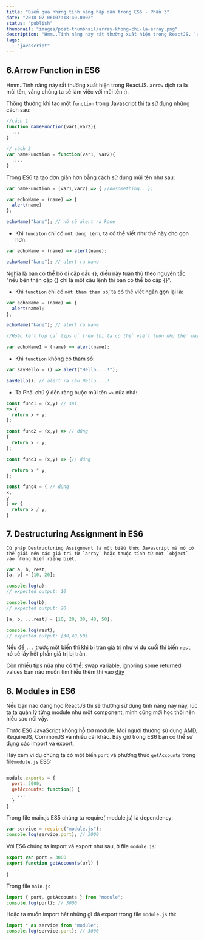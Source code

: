```yaml
---
title: "Điểm qua những tính năng hấp dẫn trong ES6 - Phần 3"
date: "2018-07-06T07:18:40.000Z"
status: "publish"
thumbnail: "images/post-thumbnail/array-khong-chi-la-array.png"
description: "Hmm..Tính năng này rất thường xuất hiện trong ReactJS. `arrow` dịch ra là mũi tên, vâng chúng ta sẽ làm việc với mũi tên :)."
tags:
  - "javascript"
---
```


## 6.Arrow Function in ES6

Hmm..Tính năng này rất thường xuất hiện trong ReactJS. `arrow` dịch ra là mũi tên, vâng chúng ta sẽ làm việc với mũi tên :).

Thông thường khi tạo một `function` trong Javascript thì ta sử dụng những cách sau:

```javascript
//cách 1
function nameFunction(var1,var2){
  ...
}

// cách 2
var nameFunction = function(var1, var2){
  ....
}
```

Trong ES6 ta tạo đơn giản hơn bằng cách sử dụng mũi tên như sau:

```javascript
var nameFunction = (var1,var2) => { //dosomething...};

var echoName = (name) => {
  alert(name)
};

echoName("kane"); // nó sẽ alert ra kane

```

- Khi `funciton` chỉ có `một dòng lệnh`, ta có thể viết như thế này cho gọn hơn.

```javascript
var echoName = (name) => alert(name);

echoName("kane"); // alert ra kane
```

Nghĩa là bạn có thể bỏ đi cặp dấu {}, điều này tuân thủ theo nguyên tắc "nếu bên thân cặp {} chỉ là một câu lệnh thì bạn có thể bỏ cặp {}".

- Khi `function` chỉ có `một tham tham số`, ta có thể viết ngắn gọn lại là:

```javascript
var echoName = (name) => {
  alert(name);
};

echoName("kane"); // alert ra kane

//Hoặc kết hợp cả tips ở trên thì ta có thể viết luôn như thế này

var echoName1 = (name) => alert(name);
```

- Khi `function` không có tham số:

```javascript
var sayHello = () => alert("Hello....!");

sayHello(); // alert ra câu Hello....!
```

- Ta Phải chú ý đến ràng buộc mũi tên `=>` nữa nhá:

```javascript
const func1 = (x,y) // sai
=> {
  return x + y;
};

const func2 = (x,y) => // đúng
{
  return x - y;
};

const func3 = (x,y) => {// đúng

  return x * y;
};

const func4 = ( // đúng
x,
y
) => {
  return x / y;
}
```

## 7. Destructuring Assignment in ES6

```
Cú pháp Destructuring Assignment là một biểu thức Javascript mà nó có thể giải nén các giá trị từ `array` hoặc thuộc tính từ một `object` vào những biến riêng biệt.
```

```javascript
var a, b, rest;
[a, b] = [10, 20];

console.log(a);
// expected output: 10

console.log(b);
// expected output: 20

[a, b, ...rest] = [10, 20, 30, 40, 50];

console.log(rest);
// expected output: [30,40,50]
```

Nếu để `...` trước một biến thì khi bị tràn giá trị như ví dụ cuối thì biến `rest` nó sẽ lấy hết phần giá trị bị tràn.

Còn nhiều tips nữa như có thể: swap variable, ignoring some returned values bạn nào muốn tìm hiểu thêm thì vào <a href="https://developer.mozilla.org/en-US/docs/Web/JavaScript/Reference/Operators/Destructuring_assignment">đây</a>

## 8. Modules in ES6

Nếu bạn nào đang học ReactJS thì sẽ thường sử dụng tính năng này này, lúc ta ta quản lý từng module như một component, mình cũng mới học thôi nên hiểu sao nói vậy.

Trước ES6 JavaScript không hỗ trợ module. Mọi người thường sử dụng AMD, RequireJS, CommonJS và nhiều cái khác. Bây giờ trong ES6 bạn có thể sử dụng các import và export.

Hãy xem ví dụ chúng ta có một biến `port` và phương thức `getAccounts` trong file`module.js` ES5:

```javascript

module.exports = {
  port: 3000,
  getAccounts: function() {
    ...
  }
}

```

Trong file main.js ES5 chúng ta require('module.js) là dependency:

```javascript
var service = require("module.js");
console.log(service.port); // 3000
```

Với ES6 chúng ta import và export như sau, ở file `module.js`:

```javascript
export var port = 3000
export function getAccounts(url) {
  ...
}

```

Trong file `main.js`

```javascript
import { port, getAccounts } from "module";
console.log(port); // 3000
```

Hoặc ta muốn import hết những gì đã export trong file `module.js` thì:

```javascript
import * as service from "module";
console.log(service.port); // 3000
```
